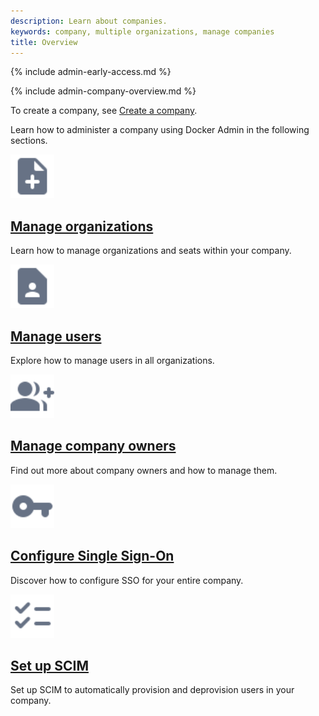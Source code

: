 ```yaml
---
description: Learn about companies.
keywords: company, multiple organizations, manage companies
title: Overview
---
```


{% include admin-early-access.md %}

{% include admin-company-overview.md %}

To create a company, see [Create a company](../../docker-hub/new-company.md).

Learn how to administer a company using Docker Admin in the following sections.

<div class="component-container">
<!--start row-->
    <div class="row">
     <div class="col-xs-12 col-sm-12 col-md-12 col-lg-4 block">
        <div class="component">
            <div class="component-icon">
                 <a href="/admin/company/organizations/"><img src="/assets/images/note-add.svg" alt="Manage organizations" width="70" height="70"></a>
            </div>
                <h2 id="mangage-orgs"><a href="/admin/company/organizations/">Manage organizations</a></h2>
                <p>Learn how to manage organizations and seats within your company.</p>
        </div>
     </div>
      <div class="col-xs-12 col-sm-12 col-md-12 col-lg-4 block">
        <div class="component">
            <div class="component-icon">
                <a href="/admin/company/users/"><img src="/assets/images/contact.svg" alt="Manage users" width="70" height="70"></a>
            </div>
                <h2 id="manage-users"><a href="/admin/company/users/">Manage users</a></h2>
                <p>Explore how to manage users in all organizations.</p>
        </div>
     </div>
     <div class="col-xs-12 col-sm-12 col-md-12 col-lg-4 block">
        <div class="component">
          <div class="component-icon">
                 <a href="/admin/company/owners/"><img src="/assets/images/sso.svg" alt="Company owner" width="70" height="70"></a>
          </div>
                <h2 id="Company owner"><a href="/admin/company/owners/">Manage company owners</a></h2>
                <p>Find out more about company owners and how to manage them.</p>
        </div>
      </div>
    </div>
<!--start row-->
    <div class="row">
     <div class="col-xs-12 col-sm-12 col-md-12 col-lg-4 block">
        <div class="component">
            <div class="component-icon">
                 <a href="/admin/company/settings/sso/"><img src="/assets/images/sign-on.svg" alt="Configure company SSO" width="70" height="70"></a>
            </div>
                <h2 id="company-sso"><a href="/admin/company/settings/sso/">Configure Single Sign-On</a></h2>
                <p>Discover how to configure SSO for your entire company.</p>
        </div>
     </div>
      <div class="col-xs-12 col-sm-12 col-md-12 col-lg-4 block">
        <div class="component">
            <div class="component-icon">
                <a href="/admin/company/settings/scim/"><img src="/assets/images/checklist.svg" alt="company faqs" width="70" height="70"></a>
            </div>
                <h2 id="company-scim"><a href="/admin/company/settings/scim/">Set up SCIM</a></h2>
                <p>Set up SCIM to automatically provision and deprovision users in your company.</p>
        </div>
     </div>
    </div>
</div>

